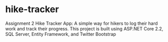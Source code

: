# hike-tracker
Assignment 2
Hike Tracker App:
A simple way for hikers to log their hard work and track their progress. 
This project is built using ASP.NET Core 2.2, SQL Server, Entity Framework, and Twitter Bootstrap
